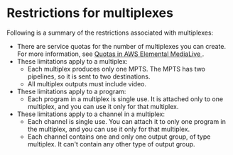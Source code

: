 # Restrictions for multiplexes<a name="mpts-limits"></a>

Following is a summary of the restrictions associated with multiplexes:
+ There are service quotas for the number of multiplexes you can create\. For more information, see [Quotas in AWS Elemental MediaLive ](limits.md)\.
+ These limitations apply to a multiplex:
  + Each multiplex produces only one MPTS\. The MPTS has two pipelines, so it is sent to two destinations\. 
  + All multiplex outputs must include video\. 
+ These limitations apply to a program:
  + Each program in a multiplex is single use\. It is attached only to one multiplex, and you can use it only for that multiplex\.
+ These limitations apply to a channel in a multiplex:
  + Each channel is single use\. You can attach it to only one program in the multiplex, and you can use it only for that multiplex\. 
  + Each channel contains one and only one output group, of type multiplex\. It can't contain any other type of output group\.